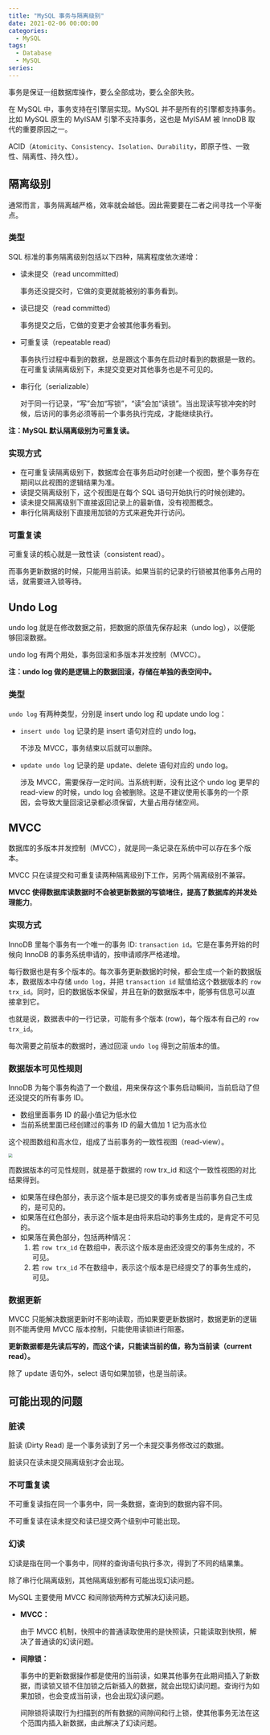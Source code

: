 ```yaml
---
title: "MySQL 事务与隔离级别"
date: 2021-02-06 00:00:00
categories:
  - MySQL
tags:
  - Database
  - MySQL
series:	
---
```


事务是保证一组数据库操作，要么全部成功，要么全部失败。

在 MySQL 中，事务支持在引擎层实现。MySQL 并不是所有的引擎都支持事务。比如 MySQL 原生的 MyISAM 引擎不支持事务，这也是 MyISAM 被 InnoDB 取代的重要原因之一。

ACID（`Atomicity`、`Consistency`、`Isolation`、`Durability`，即原子性、一致性、隔离性、持久性）。

<!--more-->

## 隔离级别

通常而言，事务隔离越严格，效率就会越低。因此需要要在二者之间寻找一个平衡点。

### 类型

SQL 标准的事务隔离级别包括以下四种，隔离程度依次递增：

- 读未提交（read uncommitted）

  事务还没提交时，它做的变更就能被别的事务看到。

- 读已提交（read committed）

  事务提交之后，它做的变更才会被其他事务看到。

- 可重复读（repeatable read）

  事务执行过程中看到的数据，总是跟这个事务在启动时看到的数据是一致的。在可重复读隔离级别下，未提交变更对其他事务也是不可见的。

- 串行化（serializable）

  对于同一行记录，“写”会加“写锁”，“读”会加“读锁”。当出现读写锁冲突的时候，后访问的事务必须等前一个事务执行完成，才能继续执行。

**注：MySQL 默认隔离级别为可重复读。**

### 实现方式

- 在可重复读隔离级别下，数据库会在事务启动时创建一个视图，整个事务存在期间以此视图的逻辑结果为准。
- 读提交隔离级别下，这个视图是在每个 SQL 语句开始执行的时候创建的。
- 读未提交隔离级别下直接返回记录上的最新值，没有视图概念。
- 串行化隔离级别下直接用加锁的方式来避免并行访问。

### 可重复读

可重复读的核心就是一致性读（consistent read）。

而事务更新数据的时候，只能用当前读。如果当前的记录的行锁被其他事务占用的话，就需要进入锁等待。

## Undo Log

undo log 就是在修改数据之前，把数据的原值先保存起来（undo log），以便能够回滚数据。

undo log 有两个用处，事务回滚和多版本并发控制（MVCC）。

**注：undo log 做的是逻辑上的数据回滚，存储在单独的表空间中。**

### 类型

`undo log` 有两种类型，分别是 insert undo log 和 update undo log：

- `insert undo log` 记录的是 insert 语句对应的 undo log。

  不涉及 MVCC，事务结束以后就可以删除。

- `update undo log` 记录的是 update、delete 语句对应的 undo log。

  涉及 MVCC，需要保存一定时间。当系统判断，没有比这个 undo log 更早的 read-view 的时候，undo log 会被删除。这是不建议使用长事务的一个原因，会导致大量回滚记录都必须保留，大量占用存储空间。

## MVCC

数据库的多版本并发控制（MVCC），就是同一条记录在系统中可以存在多个版本。

MVCC 只在读提交和可重复读两种隔离级别下工作，另两个隔离级别不兼容。

**MVCC 使得数据库读数据时不会被更新数据的写锁堵住，提高了数据库的并发处理能力**。

### 实现方式

InnoDB 里每个事务有一个唯一的事务 ID: `transaction id`。它是在事务开始的时候向 InnoDB 的事务系统申请的，按申请顺序严格递增。

每行数据也是有多个版本的。每次事务更新数据的时候，都会生成一个新的数据版本，数据版本中存储 `undo log`，并把 `transaction id` 赋值给这个数据版本的 `row trx_id`。同时，旧的数据版本保留，并且在新的数据版本中，能够有信息可以直接拿到它。

也就是说，数据表中的一行记录，可能有多个版本 (row)，每个版本有自己的 `row trx_id`。

每次需要之前版本的数据时，通过回滚 `undo log` 得到之前版本的值。

### 数据版本可见性规则

InnoDB 为每个事务构造了一个数组，用来保存这个事务启动瞬间，当前启动了但还没提交的所有事务 ID。

- 数组里面事务 ID 的最小值记为低水位
- 当前系统里面已经创建过的事务 ID 的最大值加 1 记为高水位

这个视图数组和高水位，组成了当前事务的一致性视图（read-view）。

<img src="../../assets/mysql/mvcc_read_view.png" style="zoom: 50%;" />

而数据版本的可见性规则，就是基于数据的 row trx_id 和这个一致性视图的对比结果得到。

- 如果落在绿色部分，表示这个版本是已提交的事务或者是当前事务自己生成的，是可见的。
- 如果落在红色部分，表示这个版本是由将来启动的事务生成的，是肯定不可见的。
- 如果落在黄色部分，包括两种情况：
  1. 若 `row trx_id` 在数组中，表示这个版本是由还没提交的事务生成的，不可见。
  2. 若 `row trx_id` 不在数组中，表示这个版本是已经提交了的事务生成的，可见。

### 数据更新

MVCC 只能解决数据更新时不影响读取，而如果要更新数据时，数据更新的逻辑则不能再使用 MVCC 版本控制，只能使用读锁进行阻塞。

**更新数据都是先读后写的，而这个读，只能读当前的值，称为当前读（current read）。**

除了 update 语句外，select 语句如果加锁，也是当前读。



## 可能出现的问题

### 脏读

脏读 (Dirty Read) 是一个事务读到了另一个未提交事务修改过的数据。

脏读只在读未提交隔离级别才会出现。

### 不可重复读

不可重复读指在同一个事务中，同一条数据，查询到的数据内容不同。

不可重复读在读未提交和读已提交两个级别中可能出现。

### 幻读

幻读是指在同一个事务中，同样的查询语句执行多次，得到了不同的结果集。

除了串行化隔离级别，其他隔离级别都有可能出现幻读问题。

MySQL 主要使用 MVCC 和间隙锁两种方式解决幻读问题。

- **MVCC：**

  由于 MVCC 机制，快照中的普通读取使用的是快照读，只能读取到快照，解决了普通读的幻读问题。

- **间隙锁：**

  事务中的更新数据操作都是使用的当前读，如果其他事务在此期间插入了新数据，而读锁又锁不住加锁之后新插入的数据，就会出现幻读问题。查询行为如果加锁，也会变成当前读，也会出现幻读问题。

  间隙锁将读取行为扫描到的所有数据的间隙间和行上锁，使其他事务无法在这个范围内插入新数据，由此解决了幻读问题。

